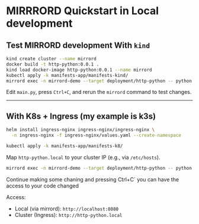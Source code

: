 #  MIRRRORD Quickstart in Local development

## Test **MIRRORD** development  With `kind`

```bash
kind create cluster --name mirrord
docker build -t http-python:0.0.1 .
kind load docker-image http-python:0.0.1 --name mirrord
kubectl apply -k manifests-app/manifests-kind/
mirrord exec -n mirrord-demo --target deployment/http-python -- python main.py
```

Edit `main.py`, press `Ctrl+C`, and rerun the `mirrord` command to test changes.

---

## With K8s + Ingress (my example is k3s)

```bash
helm install ingress-nginx ingress-nginx/ingress-nginx \
  -n ingress-nginx -f ingress-nginx/values.yaml --create-namespace

kubectl apply -k manifests-app/manifests-k8/
```

 Map `http-python.local` to your cluster IP (e.g., via `/etc/hosts`).

```bash
mirrord exec -n mirrord-demo --target deployment/http-python -- python main.py
```
Continue making some chaning and pressing Ctrl+C` you can have the access to your code changed

 Access:  
- Local (via mirrord): `http://localhost:8080`  
- Cluster (Ingress): `http://http-python.local`
